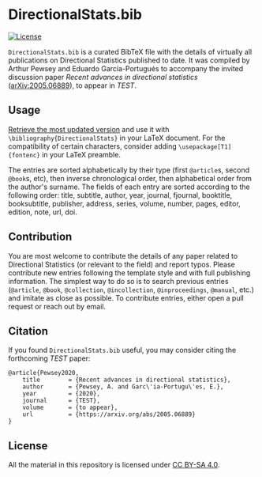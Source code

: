 DirectionalStats.bib
====================
[![License](https://img.shields.io/badge/license-CC_BY--SA_4.0-blue.svg)](https://creativecommons.org/licenses/by-sa/4.0/)

`DirectionalStats.bib` is a curated BibTeX file with the details of virtually all publications on Directional Statistics published to date. It was compiled by Arthur Pewsey and Eduardo García-Portugués to accompany the invited discussion paper *Recent advances in directional statistics* ([arXiv:2005.06889](https://arxiv.org/abs/2005.06889)), to appear in *TEST*.

## Usage

[Retrieve the most updated version](https://raw.githubusercontent.com/egarpor/DirectionalStatsBib/master/DirectionalStats.bib) and use it with `\bibliography{DirectionalStats}` in your LaTeX document. For the compatibility of certain characters, consider adding `\usepackage[T1]{fontenc}` in your LaTeX preamble.

The entries are sorted alphabetically by their type (first `@article`s, second `@book`s, etc), then inverse chronological order, then alphabetical order from the author's surname. The fields of each entry are sorted according to the following order: title, subtitle, author, year, journal, fjournal, booktitle, booksubtitle, publisher, address, series, volume, number, pages, editor, edition, note, url, doi.

## Contribution

You are most welcome to contribute the details of any paper related to Directional Statistics (or relevant to the field) and report typos. Please contribute new entries following the template style and with full publishing information. The simplest way to do so is to search previous entries (`@article`, `@book`, `@collection`, `@incollection`, `@inproceedings`, `@manual`, etc.) and imitate as close as possible. To contribute entries, either open a pull request or reach out by email.

## Citation

If you found `DirectionalStats.bib` useful, you may consider citing the forthcoming *TEST* paper:

```
@article{Pewsey2020,
	title        = {Recent advances in directional statistics},
	author       = {Pewsey, A. and Garc\'ia-Portugu\'es, E.},
	year         = {2020},
	journal      = {TEST},
	volume       = {to appear},
	url          = {https://arxiv.org/abs/2005.06889}
}
```

## License

All the material in this repository is licensed under [CC BY-SA 4.0](https://creativecommons.org/licenses/by-sa/4.0/).
